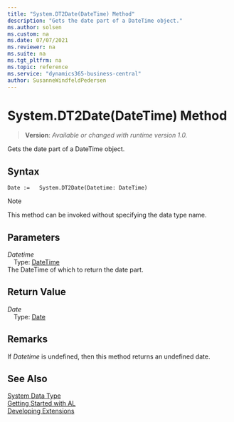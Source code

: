 ```yaml
---
title: "System.DT2Date(DateTime) Method"
description: "Gets the date part of a DateTime object."
ms.author: solsen
ms.custom: na
ms.date: 07/07/2021
ms.reviewer: na
ms.suite: na
ms.tgt_pltfrm: na
ms.topic: reference
ms.service: "dynamics365-business-central"
author: SusanneWindfeldPedersen
---
```

[//]: # (START>DO_NOT_EDIT)
[//]: # (IMPORTANT:Do not edit any of the content between here and the END>DO_NOT_EDIT.)
[//]: # (Any modifications should be made in the .xml files in the ModernDev repo.)
# System.DT2Date(DateTime) Method
> **Version**: _Available or changed with runtime version 1.0._

Gets the date part of a DateTime object.


## Syntax
```AL
Date :=   System.DT2Date(Datetime: DateTime)
```
> [!NOTE]
> This method can be invoked without specifying the data type name.
## Parameters
*Datetime*  
&emsp;Type: [DateTime](../datetime/datetime-data-type.md)  
The DateTime of which to return the date part.  


## Return Value
*Date*  
&emsp;Type: [Date](../date/date-data-type.md)  



[//]: # (IMPORTANT: END>DO_NOT_EDIT)

## Remarks  
 If *Datetime* is undefined, then this method returns an undefined date.  

## See Also
[System Data Type](system-data-type.md)  
[Getting Started with AL](../../devenv-get-started.md)  
[Developing Extensions](../../devenv-dev-overview.md)
